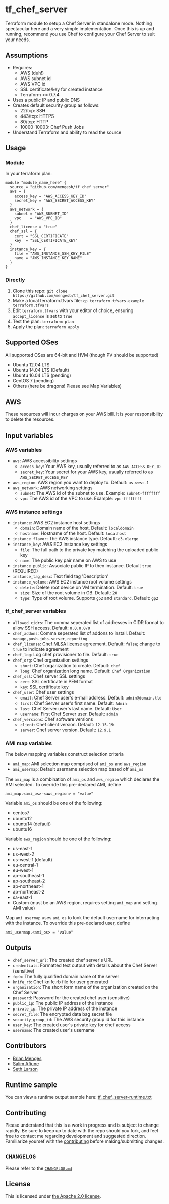 # tf_chef_server
Terraform module to setup a Chef Server in standalone mode. Nothing spectacular here and a very simple implementation. Once this is up and running, recommend you use Chef to configure your Chef Server to suit your needs.


## Assumptions

* Requires:
  * AWS (duh!)
  * AWS subnet id
  * AWS VPC id
  * SSL certificate/key for created instance
  * Terraform >= 0.7.4
* Uses a public IP and public DNS
* Creates default security group as follows:
  * 22/tcp: SSH
  * 443/tcp: HTTPS
  * 80/tcp: HTTP
  * 10000-10003: Chef Push Jobs
* Understand Terraform and ability to read the source


## Usage


### Module

In your terraform plan:
```
module "module_name_here" {
  source = "github.com/mengesb/tf_chef_server"
  aws = {
    access_key = "AWS_ACCESS_KEY_ID"
    secret_key = "AWS_SECRET_ACCESS_KEY"
  }
  aws_network = {
    subnet = "AWS_SUBNET_ID"
    vpc    = "AWS_VPC_ID"
  }
  chef_license = "true"
  chef_ssl = {
    cert = "SSL_CERTIFICATE"
    key  = "SSL_CERTIFICATE_KEY"
  }
  instance_key = {
    file = "AWS_INSTANCE_SSH_KEY_FILE"
    name = "AWS_INSTANCE_KEY_NAME"
  }
}
```


### Directly

1. Clone this repo: `git clone https://github.com/mengesb/tf_chef_server.git`
2. Make a local terraform.tfvars file: `cp terraform.tfvars.example terraform.tfvars`
3. Edit `terraform.tfvars` with your editor of choice, ensuring `accept_license` is set to `true`
4. Test the plan: `terraform plan`
5. Apply the plan: `terraform apply`


## Supported OSes
All supported OSes are 64-bit and HVM (though PV should be supported)

* Ubuntu 12.04 LTS
* Ubuntu 14.04 LTS (Default)
* Ubuntu 16.04 LTS (pending)
* CentOS 7 (pending)
* Others (here be dragons! Please see Map Variables)


## AWS

These resources will incur charges on your AWS bill. It is your responsibility to delete the resources.


## Input variables


### AWS variables

* `aws`: AWS accessibility settings
  * `access_key`: Your AWS key, usually referred to as `AWS_ACCESS_KEY_ID`
  * `secret_key`: Your secret for your AWS key, usually referred to as `AWS_SECRET_ACCESS_KEY`
* `aws_region`: AWS region you want to deploy to. Default: `us-west-1`
* `aws_network`: AWS networking settings
  * `subnet`: The AWS id of the subnet to use. Example: `subnet-ffffffff`
  * `vpc`: The AWS id of the VPC to use. Example: `vpc-ffffffff`


### AWS instance settings

* `instance`: AWS EC2 instance host settings
  * `domain`: Domain name of the host. Default: `localdomain`
  * `hostname`: Hostname of the host. Default: `localhost`
* `instance_flavor`: The AWS instance type. Default: `c3.xlarge`
* `instance_key`: AWS EC2 instance key settings
  * `file`: The full path to the private key matching the uploaded public key
  * `name`: The public key pair name on AWS to use
* `instance_public`: Associate public IP to then instance. Default `true` (REQUIRED)
* `instance_tag_desc`: Text field tag 'Description'
* `instance_volume`: AWS EC2 instance root volume settings
  * `delete`: Delete root device on VM termination. Default: `true`
  * `size`: Size of the root volume in GB. Default: `20`
  * `type`: Type of root volume. Supports `gp2` and `standard`. Default: `gp2`


### tf_chef_server variables

* `allowed_cidrs`: The comma seperated list of addresses in CIDR format to allow SSH access. Default: `0.0.0.0/0`
* `chef_addons`: Comma seperated list of addons to install. Default: `manage,push-jobs-server,reporting`
* `chef_license`: [Chef MLSA license](https://www.chef.io/online-master-agreement/) agreement. Default: `false`; change to `true` to indicate agreement
* `chef_log`: Log chef provisioner to file. Default: `true`
* `chef_org`: Chef organization settings
  * `short`: Chef organization to create. Default: `chef`
  * `long`: Chef organization long name. Default: `Chef Organization`
* `chef_ssl`: Chef server SSL settings
  * `cert`: SSL certificate in PEM format
  * `key`: SSL certificate key
* `chef_user`: Chef user settings
  * `email`: Chef Server user's e-mail address. Default: `admin@domain.tld`
  * `first`: Chef Server user's first name. Default: `Admin`
  * `last`: Chef Server user's last name. Default: `User`
  * `username`: First Chef Server user. Default: `admin`
* `chef_versions`: Chef software versions
  * `client`: Chef client version. Default: `12.15.19`
  * `server`: Chef server version. Default: `12.9.1`


### AMI map variables

The below mapping variables construct selection criteria

* `ami_map`: AMI selection map comprised of `ami_os` and `aws_region`
* `ami_usermap`: Default username selection map based off `ami_os`

The `ami_map` is a combination of `ami_os` and `aws_region` which declares the AMI selected. To override this pre-declared AMI, define

```
ami_map.<ami_os>-<aws_region> = "value"
```

Variable `ami_os` should be one of the following:

* centos7
* ubuntu12
* ubuntu14 (default)
* ubuntu16

Variable `aws_region` should be one of the following:

* us-east-1
* us-west-2
* us-west-1 (default)
* eu-central-1
* eu-west-1
* ap-southeast-1
* ap-southeast-2
* ap-northeast-1
* ap-northeast-2
* sa-east-1
* Custom (must be an AWS region, requires setting `ami_map` and setting AMI value)

Map `ami_usermap` uses `ami_os` to look the default username for interracting with the instance. To override this pre-declared user, define

```
ami_usermap.<ami_os> = "value"
```


## Outputs

* `chef_server_url`: The created chef server's URL
* `credentials`: Formatted text output with details about the Chef Server (sensitive)
* `fqdn`: The fully qualified domain name of the server
* `knife_rb`: Chef knife.rb file for user generated
* `organization`: The short form name of the organization created on the Chef Server
* `password`: Password for the created chef user (sensitive)
* `public_ip`: The public IP address of the instance
* `private_ip`: The private IP address of the instance
* `secret_file`: The encrypted data bag secret file
* `security_group_id`: The AWS security group id for this instance
* `user_key`: The created user's private key for chef access
* `username`: The created user's username


## Contributors

* [Brian Menges](https://github.com/mengesb)
* [Salim Afiune](https://github.com/afiune)
* [Seth Larson](https://github.com/sclarson)

## Runtime sample

You can view a runtime output sample here: [tf_chef_server-runtime.txt](https://gist.github.com/mengesb/dbc393ee9aeaf2c0a9a7)


## Contributing

Please understand that this is a work in progress and is subject to change rapidly. Be sure to keep up to date with the repo should you fork, and feel free to contact me regarding development and suggested direction. Familiarize yoursef with the [contributing](CONTRIBUTING.md) before making/submitting changes.


## `CHANGELOG`

Please refer to the [`CHANGELOG.md`](CHANGELOG.md)


## License

This is licensed under [the Apache 2.0 license](https://www.apache.org/licenses/LICENSE-2.0).



